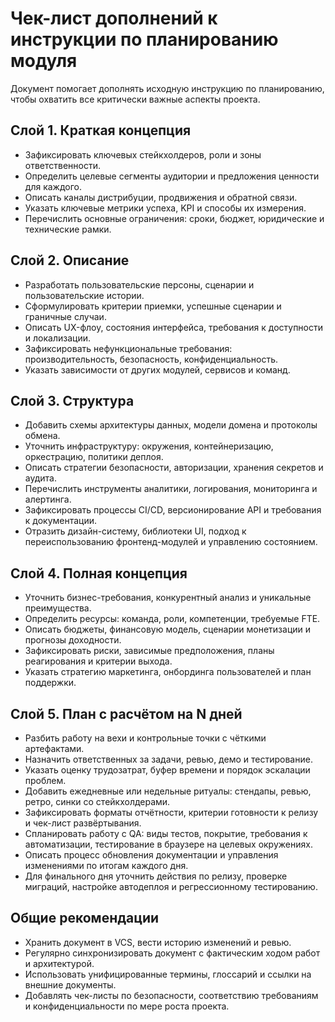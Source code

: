 # Чек-лист дополнений к инструкции по планированию модуля

Документ помогает дополнять исходную инструкцию по планированию, чтобы охватить все критически важные аспекты проекта.

## Слой 1. Краткая концепция
- Зафиксировать ключевых стейкхолдеров, роли и зоны ответственности.
- Определить целевые сегменты аудитории и предложения ценности для каждого.
- Описать каналы дистрибуции, продвижения и обратной связи.
- Указать ключевые метрики успеха, KPI и способы их измерения.
- Перечислить основные ограничения: сроки, бюджет, юридические и технические рамки.

## Слой 2. Описание
- Разработать пользовательские персоны, сценарии и пользовательские истории.
- Сформулировать критерии приемки, успешные сценарии и граничные случаи.
- Описать UX-флоу, состояния интерфейса, требования к доступности и локализации.
- Зафиксировать нефункциональные требования: производительность, безопасность, конфиденциальность.
- Указать зависимости от других модулей, сервисов и команд.

## Слой 3. Структура
- Добавить схемы архитектуры данных, модели домена и протоколы обмена.
- Уточнить инфраструктуру: окружения, контейнеризацию, оркестрацию, политики деплоя.
- Описать стратегии безопасности, авторизации, хранения секретов и аудита.
- Перечислить инструменты аналитики, логирования, мониторинга и алертинга.
- Зафиксировать процессы CI/CD, версионирование API и требования к документации.
- Отразить дизайн-систему, библиотеки UI, подход к переиспользованию фронтенд-модулей и управлению состоянием.

## Слой 4. Полная концепция
- Уточнить бизнес-требования, конкурентный анализ и уникальные преимущества.
- Определить ресурсы: команда, роли, компетенции, требуемые FTE.
- Описать бюджеты, финансовую модель, сценарии монетизации и прогнозы доходности.
- Зафиксировать риски, зависимые предположения, планы реагирования и критерии выхода.
- Указать стратегию маркетинга, онбординга пользователей и план поддержки.

## Слой 5. План с расчётом на N дней
- Разбить работу на вехи и контрольные точки с чёткими артефактами.
- Назначить ответственных за задачи, ревью, демо и тестирование.
- Указать оценку трудозатрат, буфер времени и порядок эскалации проблем.
- Добавить ежедневные или недельные ритуалы: стендапы, ревью, ретро, синки со стейкхолдерами.
- Зафиксировать форматы отчётности, критерии готовности к релизу и чек-лист развёртывания.
- Спланировать работу с QA: виды тестов, покрытие, требования к автоматизации, тестирование в браузере на целевых окружениях.
- Описать процесс обновления документации и управления изменениями по итогам каждого дня.
- Для финального дня уточнить действия по релизу, проверке миграций, настройке автодеплоя и регрессионному тестированию.

## Общие рекомендации
- Хранить документ в VCS, вести историю изменений и ревью.
- Регулярно синхронизировать документ с фактическим ходом работ и архитектурой.
- Использовать унифицированные термины, глоссарий и ссылки на внешние документы.
- Добавлять чек-листы по безопасности, соответствию требованиям и конфиденциальности по мере роста проекта.

